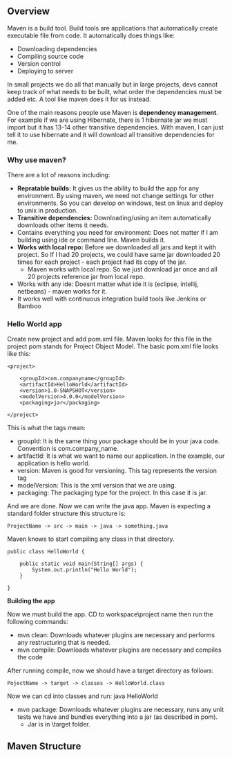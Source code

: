 
## Overview

Maven is a build tool. Build tools are applications that automatically create executable file from code. It automatically does things like:

- Downloading dependencies
- Compiling source code
- Version control
- Deploying to server

In small projects we do all that manually but in large projects, devs cannot keep track of what needs to be built, what order the dependencies must be added etc. A tool like maven does it for us instead.

One of the main reasons people use Maven is **dependency management**. For example if we are using Hibernate, there is 1 hibernate jar we must import but it has 13-14 other transitive dependencies. With maven, I can just tell it to use hibernate and it will download all transitive dependencies for me. 

### Why use maven?

There are a lot of reasons including:

- **Repratable builds:** It gives us the ability to build the app for any environment. By using maven, we need not change settings for other environments. So you can develop on windows, test on linux and deploy to unix in production.
- **Transitive dependencies:** Downloading/using an item automatically downloads other items it needs.
- Contains everything you need for environment: Does not matter if I am building using ide or command line. Maven builds it.
- **Works with local repo:** Before we downloaded all jars and kept it with project. So If I had 20 projects, we could have same jar downloaded 20 times for each project - each project had its copy of the jar.
  - Maven works with local repo. So we just download jar once and all 20 projects reference jar from local repo.
- Works with any ide: Doesnt matter what ide it is (eclipse, intellij, netbeans) - maven works for it.
- It works well with continuous integration build tools like Jenkins or Bamboo

### Hello World app

Create new project and add pom.xml file. Maven looks for this file in the project pom stands for Project Object Model. The basic pom.xml file looks like this:

    <project>

        <groupId>com.companyname</groupId>
        <artifactId>HelloWorld</artifactId>
        <version>1.0-SNAPSHOT</version>
        <modelVersion>4.0.0</modelVersion>
        <packaging>jar</packaging>

    </project>

This is what the tags mean:

- groupId: It is the same thing your package should be in your java code. Convention is com.company_name.
- artifactId: It is what we want to name our application. In the example, our application is hello world.
- version: Maven is good for versioning. This tag represents the version tag
- modelVersion: This is the xml version that we are using.
- packaging: The packaging type for the project. In this case it is jar.

And we are done. Now we can write the java app. Maven is expecting a standard folder structure this structure is:

    ProjectName -> src -> main -> java -> something.java

Maven knows to start compiling any class in that directory.

    public class HelloWorld {
      
        public static void main(String[] args) {
            System.out.println("Hello World");
        }
        
    }

**Building the app**

Now we must build the app. CD to workspace\project name then run the following commands:

- mvn clean: Downloads whatever plugins are necessary and performs any restructuring that is needed.
- mvn compile: Downloads whatever plugins are necessary and compiles the code

After running compile, now we should have a target directory as follows:

    PojectName -> target -> classes -> HelloWorld.class

Now we can cd into classes and run: java HelloWorld

- mvn package: Downloads whatever plugins are necessary, runs any unit tests we have and bundles everything into a jar (as described in pom). 
  - Jar is in \target folder.

## Maven Structure


